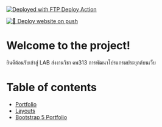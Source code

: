 [<img alt="Deployed with FTP Deploy Action" src="https://img.shields.io/badge/Deployed With-FTP DEPLOY ACTION-%3CCOLOR%3E?style=for-the-badge&color=2b9348">](https://github.com/SamKirkland/FTP-Deploy-Action)

[![🚀 Deploy website on push](https://github.com/moking55/cs313-labs/actions/workflows/main.yml/badge.svg)](https://github.com/moking55/cs313-labs/actions/workflows/main.yml)

# Welcome to the project!
ยินดีต้อนรับเข้าสู่ LAB ส่งงานวิชา คพ313 การพัฒนาโปรแกรมประยุกต์บนเว็บ

# Table of contents

- [Portfolio](https://codename-t.com/)
- [Layouts](https://lab.codename-t.com/#layout)
- [Bootstrap 5 Portfolio](https://lab.codename-t.com/#bootstrap_portfolio)
